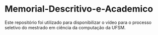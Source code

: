 # Memorial-Descritivo-e-Academico

Este repositório foi utilizado para disponibilizar o vídeo para o processo seletivo do mestrado em ciência da computação da UFSM.
